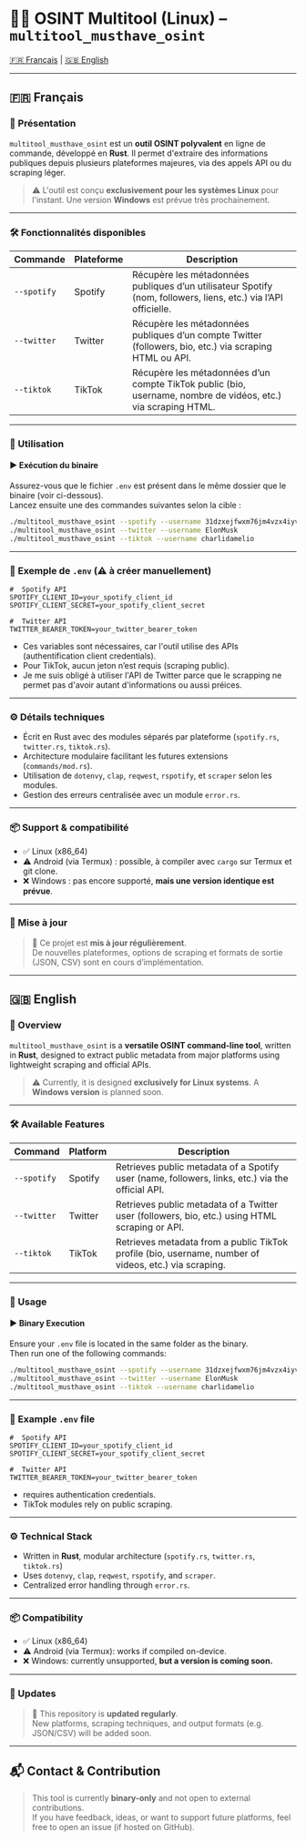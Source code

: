 
# 🕵️‍♂️ OSINT Multitool (Linux) – `multitool_musthave_osint`

[🇫🇷 Français](#français) | [🇬🇧 English](#english)

---

## 🇫🇷 Français

### 🔎 Présentation

`multitool_musthave_osint` est un **outil OSINT polyvalent** en ligne de commande, développé en **Rust**. Il permet d'extraire des informations publiques depuis plusieurs plateformes majeures, via des appels API ou du scraping léger.  
> ⚠️ L'outil est conçu **exclusivement pour les systèmes Linux** pour l'instant. Une version **Windows** est prévue très prochainement.

---

### 🛠️ Fonctionnalités disponibles

| Commande | Plateforme | Description |
|----------|------------|-------------|
| `--spotify` | Spotify | Récupère les métadonnées publiques d’un utilisateur Spotify (nom, followers, liens, etc.) via l’API officielle. |
| `--twitter` | Twitter | Récupère les métadonnées publiques d’un compte Twitter (followers, bio, etc.) via scraping HTML ou API. |
| `--tiktok` | TikTok | Récupère les métadonnées d’un compte TikTok public (bio, username, nombre de vidéos, etc.) via scraping HTML. |

---

### 🚀 Utilisation

#### ▶️ Exécution du binaire

Assurez-vous que le fichier `.env` est présent dans le même dossier que le binaire (voir ci-dessous).  
Lancez ensuite une des commandes suivantes selon la cible :

```bash
./multitool_musthave_osint --spotify --username 31dzxejfwxm76jm4vzx4iyv5ucuu
./multitool_musthave_osint --twitter --username ElonMusk
./multitool_musthave_osint --tiktok --username charlidamelio
```

---

### 🔐 Exemple de `.env` (⚠️ à créer manuellement)

```env
#  Spotify API
SPOTIFY_CLIENT_ID=your_spotify_client_id
SPOTIFY_CLIENT_SECRET=your_spotify_client_secret

#  Twitter API
TWITTER_BEARER_TOKEN=your_twitter_bearer_token

```

- Ces variables sont nécessaires, car l'outil utilise des APIs (authentification client credentials).
- Pour TikTok, aucun jeton n’est requis (scraping public).
- Je me suis obligé à utiliser l'API de Twitter parce que le scrapping ne permet pas d'avoir autant d'informations ou aussi préices.

---

### ⚙️ Détails techniques

- Écrit en Rust avec des modules séparés par plateforme (`spotify.rs`, `twitter.rs`, `tiktok.rs`).
- Architecture modulaire facilitant les futures extensions (`commands/mod.rs`).
- Utilisation de `dotenvy`, `clap`, `reqwest`, `rspotify`, et `scraper` selon les modules.
- Gestion des erreurs centralisée avec un module `error.rs`.

---

### 📦 Support & compatibilité

- ✅ Linux (x86_64)
- ⚠️ Android (via Termux) : possible, à compiler avec `cargo` sur Termux et git clone.
- ❌ Windows : pas encore supporté, **mais une version identique est prévue**.

---

### 🔄 Mise à jour

> 📢 Ce projet est **mis à jour régulièrement**.  
> De nouvelles plateformes, options de scraping et formats de sortie (JSON, CSV) sont en cours d’implémentation.

---

## 🇬🇧 English

### 🔎 Overview

`multitool_musthave_osint` is a **versatile OSINT command-line tool**, written in **Rust**, designed to extract public metadata from major platforms using lightweight scraping and official APIs.  
> ⚠️ Currently, it is designed **exclusively for Linux systems**. A **Windows version** is planned soon.

---

### 🛠️ Available Features

| Command | Platform | Description |
|--------|----------|-------------|
| `--spotify` | Spotify | Retrieves public metadata of a Spotify user (name, followers, links, etc.) via the official API. |
| `--twitter` | Twitter | Retrieves public metadata of a Twitter user (followers, bio, etc.) using HTML scraping or API. |
| `--tiktok` | TikTok | Retrieves metadata from a public TikTok profile (bio, username, number of videos, etc.) via scraping. |

---

### 🚀 Usage

#### ▶️ Binary Execution

Ensure your `.env` file is located in the same folder as the binary.  
Then run one of the following commands:

```bash
./multitool_musthave_osint --spotify --username 31dzxejfwxm76jm4vzx4iyv5ucuu
./multitool_musthave_osint --twitter --username ElonMusk
./multitool_musthave_osint --tiktok --username charlidamelio
```

---

### 🔐 Example `.env` file

```env
#  Spotify API
SPOTIFY_CLIENT_ID=your_spotify_client_id
SPOTIFY_CLIENT_SECRET=your_spotify_client_secret

#  Twitter API
TWITTER_BEARER_TOKEN=your_twitter_bearer_token

```

- requires authentication credentials.
- TikTok modules rely on public scraping.

---

### ⚙️ Technical Stack

- Written in **Rust**, modular architecture (`spotify.rs`, `twitter.rs`, `tiktok.rs`)
- Uses `dotenvy`, `clap`, `reqwest`, `rspotify`, and `scraper`.
- Centralized error handling through `error.rs`.

---

### 📦 Compatibility

- ✅ Linux (x86_64)
- ⚠️ Android (via Termux): works if compiled on-device.
- ❌ Windows: currently unsupported, **but a version is coming soon.**

---

### 🔄 Updates

> 📢 This repository is **updated regularly**.  
> New platforms, scraping techniques, and output formats (e.g. JSON/CSV) will be added soon.

---

## 📬 Contact & Contribution

> This tool is currently **binary-only** and not open to external contributions.  
If you have feedback, ideas, or want to support future platforms, feel free to open an issue (if hosted on GitHub).
